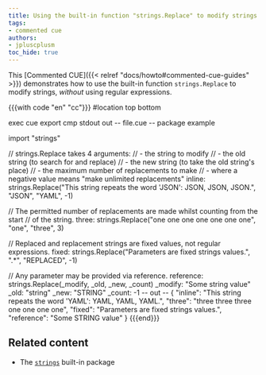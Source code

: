 ```yaml
---
title: Using the built-in function "strings.Replace" to modify strings
tags:
- commented cue
authors:
- jpluscplusm
toc_hide: true
---
```


This [Commented CUE]({{< relref "docs/howto#commented-cue-guides" >}})
demonstrates how to use the built-in function `strings.Replace` to modify
strings, *without* using regular expressions.

{{{with code "en" "cc"}}}
#location top bottom

exec cue export
cmp stdout out
-- file.cue --
package example

import "strings"

// strings.Replace takes 4 arguments:
// - the string to modify
// - the old string (to search for and replace)
// - the new string (to take the old string's place)
// - the maximum number of replacements to make
//   - where a negative value means "make unlimited replacements"
inline: strings.Replace("This string repeats the word 'JSON': JSON, JSON, JSON.", "JSON", "YAML", -1)

// The permitted number of replacements are made whilst counting from the start
// of the string.
three: strings.Replace("one one one one one one one", "one", "three", 3)

// Replaced and replacement strings are fixed values, not regular expressions.
fixed: strings.Replace("Parameters are fixed strings values.", ".*", "REPLACED", -1)

// Any parameter may be provided via reference.
reference: strings.Replace(_modify, _old, _new, _count)
_modify:   "Some string value"
_old:      "string"
_new:      "STRING"
_count:    -1
-- out --
{
    "inline": "This string repeats the word 'YAML': YAML, YAML, YAML.",
    "three": "three three three one one one one",
    "fixed": "Parameters are fixed strings values.",
    "reference": "Some STRING value"
}
{{{end}}}

## Related content

- The [`strings`](https://pkg.go.dev/cuelang.org/go/pkg/strings) built-in package
